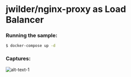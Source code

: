 # jwilder/nginx-proxy as Load Balancer

### Running the sample:
```sh
$ docker-compose up -d
```
### Captures:

![alt-text-1](https://github.com/vicent3rod/nginx_reverse_proxy-as-load_balancer/blob/master/schema/schema.png)
